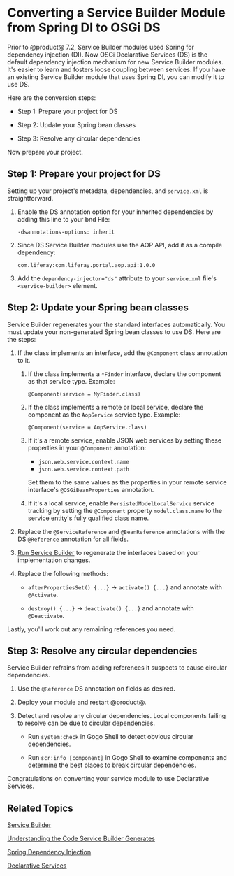 # Converting a Service Builder Module from Spring DI to OSGi DS

Prior to @product@ 7.2, Service Builder modules used Spring for dependency
injection (DI). Now OSGi Declarative Services (DS) is the default dependency
injection mechanism for new Service Builder modules. It's easier to learn and
fosters loose coupling between services. If you have an existing Service Builder
module that uses Spring DI, you can modify it to use DS. 

Here are the conversion steps:

- Step 1: Prepare your project for DS 

- Step 2: Update your Spring bean classes 

- Step 3: Resolve any circular dependencies 

Now prepare your project. 

## Step 1: Prepare your project for DS 

Setting up your project's metadata, dependencies, and `service.xml` is
straightforward. 

1.  Enable the DS annotation option for your inherited dependencies by adding 
    this line to your bnd File:

        -dsannotations-options: inherit
    
2.  Since DS Service Builder modules use the AOP API, add it as a compile 
    dependency: 

        com.liferay:com.liferay.portal.aop.api:1.0.0

3.  Add the `dependency-injector="ds"` attribute to your `service.xml` file's 
    `<service-builder>` element. 

## Step 2: Update your Spring bean classes

Service Builder regenerates your the standard interfaces automatically. You must update your non-generated Spring bean classes to use DS. Here are the steps: 

1.  If the class implements an interface, add the `@Component` class annotation 
    to it. 

    1.  If the class implements a `*Finder` interface, declare the component as 
        that service type. Example: 

            @Component(service = MyFinder.class) 
    
    2.  If the class implements a remote or local service, declare the component
        as the `AopService` service type. Example:

            @Component(service = AopService.class)

    3.  If it's a remote service, enable JSON web services by setting these 
        properties in your `@Component` annotation:

        -   `json.web.service.context.name`
        -   `json.web.service.context.path`
    
        Set them to the same values as the properties in your remote service
        interface's `@OSGiBeanProperties` annotation. 
    
    4.  If it's a local service, enable `PersistedModelLocalService` service 
        tracking by setting the `@Component` property `model.class.name` to the
        service entity's fully qualified class name. 

2.  Replace the `@ServiceReference` and `@BeanReference` annotations with the DS
    `@Reference` annotation for all fields. 
    
3.  [Run Service Builder](/developer/frameworks/-/knowledge_base/7-2/running-service-builder)
    to regenerate the interfaces based on your implementation changes. 

4.  Replace the following methods:

    -   `afterPropertiesSet() {...}` &rarr; `activate() {...}` and annotate with
        `@Activate`.

    -   `destroy() {...}` &rarr; `deactivate() {...}` and annotate with 
        `@Deactivate`. 

Lastly, you'll work out any remaining references you need. 

## Step 3: Resolve any circular dependencies

Service Builder refrains from adding references it suspects to cause circular 
    dependencies.
    
1.  Use the `@Reference` DS annotation on fields as desired. 

2.  Deploy your module and restart @product@. 

3.  Detect and resolve any circular dependencies. Local components failing to resolve can be due to circular dependencies. 

    -   Run `system:check` in Gogo Shell to detect obvious circular dependencies.
    
    -   Run `scr:info [component]` in Gogo Shell to examine components and determine the best places to break circular dependencies. 

Congratulations on converting your service module to use Declarative Services. 

## Related Topics 

[Service Builder](/developer/frameworks/-/knowledge_base/7-2/service-builder)

[Understanding the Code Service Builder Generates](/developer/frameworks/-/knowledge_base/7-2/understanding-the-code-generated-by-service-builder)

[Spring Dependency Injection](/developer/frameworks/-/knowledge_base/7-2/spring-dependency-injection)

[Declarative Services](/developer/frameworks/-/knowledge_base/7-2/declarative-services)
